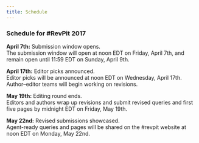 ```yaml
---
title: Schedule
---
```


### Schedule for #RevPit 2017

**April 7th:** Submission window opens.  
The submission window will open at noon EDT on Friday, April 7th, and remain open until 11:59 EDT on Sunday, April 9th.

**April 17th:** Editor picks announced.  
Editor picks will be announced at noon EDT on Wednesday, April 17th. Author–editor teams will begin working on revisions.

**May 19th:** Editing round ends.  
Editors and authors wrap up revisions and submit revised queries and first five pages by midnight EDT on Friday, May 19th.

**May 22nd:** Revised submissions showcased.  
Agent-ready queries and pages will be shared on the #revpit website at noon EDT on Monday, May 22nd.
